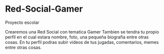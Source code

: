 # Red-Social-Gamer
Proyecto escolar


Crearemos una Red Social con tematica Gamer
Tambien se tendra tu propio perfil en el cual estara nombre, foto, una pequeña biografia entre otras cosas.
En tu perfil podras subir videos de tus jugadas, comentarios, memes entre otras cosas. 
